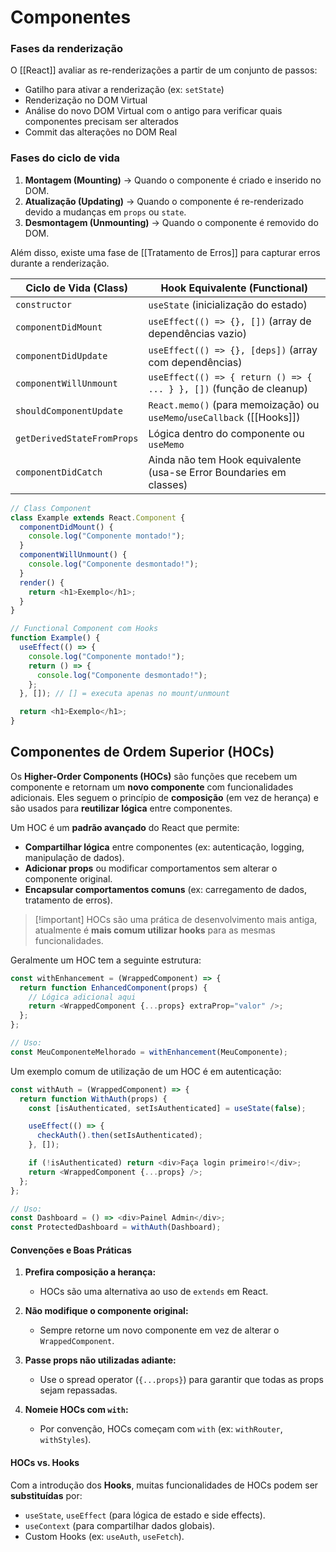 # Componentes

### Fases da renderização

O [[React]] avaliar as re-renderizações a partir de um conjunto de passos:

- Gatilho para ativar a renderização (ex: `setState`)
- Renderização no DOM Virtual
- Análise do novo DOM Virtual com o antigo para verificar quais componentes precisam ser alterados
- Commit das alterações no DOM Real

### Fases do ciclo de vida

1. **Montagem (Mounting)** → Quando o componente é criado e inserido no DOM.
2. **Atualização (Updating)** → Quando o componente é re-renderizado devido a mudanças em `props` ou `state`.
3. **Desmontagem (Unmounting)** → Quando o componente é removido do DOM.

Além disso, existe uma fase de [[Tratamento de Erros]] para capturar erros durante a renderização.

| Ciclo de Vida (Class)      | Hook Equivalente (Functional)                                           |
| -------------------------- | ----------------------------------------------------------------------- |
| `constructor`              | `useState` (inicialização do estado)                                    |
| `componentDidMount`        | `useEffect(() => {}, [])` (array de dependências vazio)                 |
| `componentDidUpdate`       | `useEffect(() => {}, [deps])` (array com dependências)                  |
| `componentWillUnmount`     | `useEffect(() => { return () => { ... } }, [])` (função de cleanup)     |
| `shouldComponentUpdate`    | `React.memo()` (para memoização) ou `useMemo`/`useCallback` ([[Hooks]]) |
| `getDerivedStateFromProps` | Lógica dentro do componente ou `useMemo`                                |
| `componentDidCatch`        | Ainda não tem Hook equivalente (usa-se Error Boundaries em classes)     |

```js
// Class Component
class Example extends React.Component {
  componentDidMount() {
    console.log("Componente montado!");
  }
  componentWillUnmount() {
    console.log("Componente desmontado!");
  }
  render() {
    return <h1>Exemplo</h1>;
  }
}

// Functional Component com Hooks
function Example() {
  useEffect(() => {
    console.log("Componente montado!");
    return () => {
      console.log("Componente desmontado!");
    };
  }, []); // [] = executa apenas no mount/unmount

  return <h1>Exemplo</h1>;
}
```

## Componentes de Ordem Superior (HOCs)

Os **Higher-Order Components (HOCs)** são funções que recebem um componente e retornam um **novo componente** com funcionalidades adicionais. Eles seguem o princípio de **composição** (em vez de herança) e são usados para **reutilizar lógica** entre componentes.

Um HOC é um **padrão avançado** do React que permite:

- **Compartilhar lógica** entre componentes (ex: autenticação, logging, manipulação de dados).
- **Adicionar props** ou modificar comportamentos sem alterar o componente original.
- **Encapsular comportamentos comuns** (ex: carregamento de dados, tratamento de erros).

> [!important] HOCs são uma prática de desenvolvimento mais antiga, atualmente é **mais comum utilizar hooks** para as mesmas funcionalidades.

Geralmente um HOC tem a seguinte estrutura: 

```js
const withEnhancement = (WrappedComponent) => {
  return function EnhancedComponent(props) {
    // Lógica adicional aqui
    return <WrappedComponent {...props} extraProp="valor" />;
  };
};

// Uso:
const MeuComponenteMelhorado = withEnhancement(MeuComponente);
```

Um exemplo comum de utilização de um HOC é em autenticação:

```js
const withAuth = (WrappedComponent) => {
  return function WithAuth(props) {
    const [isAuthenticated, setIsAuthenticated] = useState(false);

    useEffect(() => {
      checkAuth().then(setIsAuthenticated);
    }, []);

    if (!isAuthenticated) return <div>Faça login primeiro!</div>;
    return <WrappedComponent {...props} />;
  };
};

// Uso:
const Dashboard = () => <div>Painel Admin</div>;
const ProtectedDashboard = withAuth(Dashboard);
```

#### Convenções e Boas Práticas

1. **Prefira composição a herança:**
    - HOCs são uma alternativa ao uso de `extends` em React.
        
2. **Não modifique o componente original:**
    - Sempre retorne um novo componente em vez de alterar o `WrappedComponent`.
        
3. **Passe props não utilizadas adiante:**
    - Use o spread operator (`{...props}`) para garantir que todas as props sejam repassadas.
        
4. **Nomeie HOCs com `with`:**
    - Por convenção, HOCs começam com `with` (ex: `withRouter`, `withStyles`).

#### HOCs vs. Hooks

Com a introdução dos **Hooks**, muitas funcionalidades de HOCs podem ser **substituídas** por:

- `useState`, `useEffect` (para lógica de estado e side effects).
- `useContext` (para compartilhar dados globais).
- Custom Hooks (ex: `useAuth`, `useFetch`).
